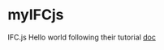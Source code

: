 # myIFCjs
IFC.js Hello world following their tutorial [doc](https://ifcjs.github.io/info/docs/Hello%20world)

